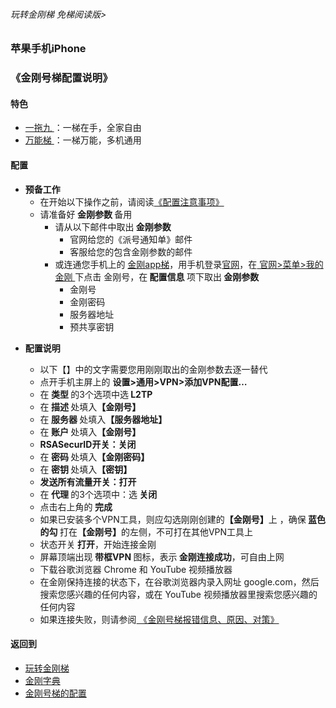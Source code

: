 ###### 玩转金刚梯 免梯阅读版>
### 苹果手机iPhone
### 《金刚号梯配置说明》

#### 特色
  - [ 一拖九 ](https://github.com/a2zitpro/web/blob/master/LadderFree/kkDictionary/OneForNine.md)：一梯在手，全家自由
  - [ 万能梯 ](https://github.com/a2zitpro/web/blob/master/LadderFree/kkDictionary/KKLadderKKIDMultipurpose.md)：一梯万能，多机通用
 
#### 配置
- <strong>预备工作 </strong>
  - 在开始以下操作之前，请阅读[《配置注意事项》](https://github.com/a2zitpro/web/blob/master/LadderFree/kkDictionary/ConsiderationsWhileConfigureKKID.md)
  - 请准备好<strong> 金刚参数 </strong>备用
    - 请从以下邮件中取出<strong> 金刚参数</strong>
      - 官网给您的《派号通知单》邮件
      - 客服给您的包含金刚参数的邮件
    - 或连通您手机上的 [金刚app梯](https://github.com/a2zitpro/web/blob/master/LadderFree/kkDictionary/KKLadderAPP.md)，用手机登录[官网](https://www.atozitpro.net/zh/)，在[ 官网>菜单>我的金刚 ](https://www.atozitpro.net/zh/my-account/)下点击 金刚号，在<strong> 配置信息 </strong>项下取出<strong> 金刚参数 </strong>
      - 金刚号
      - 金刚密码
      - 服务器地址
      - 预共享密钥
  

[comment]:#
<!-- 注释 -->
- <strong>配置说明 </strong>
[](![image](https://github.com/a2zitpro/web/blob/master/LadderFree/Apple/iPhone/KKLadderKKID/1F022B4B-2F6B-482D-9A2B-78D2C92FC0BA.jpeg))

  - 以下【】中的文字需要您用刚刚取出的金刚参数去逐一替代
  - 点开手机主屏上的 <strong>设置>通用>VPN>添加VPN配置… </strong>
  - 在<strong> 类型 </strong>的3个选项中选<strong> L2TP </strong>
  - 在<strong> 描述 </strong>处填入<strong>【金刚号】</strong>
  - 在<strong> 服务器 </strong>处填入<strong>【服务器地址】</strong>
  - 在<strong> 账户 </strong>处填入<strong>【金刚号】</strong>
  - <strong>RSASecurID开关：关闭</strong>
  - 在<strong> 密码 </strong>处填入<strong>【金刚密码】</strong>
  - 在<strong> 密钥 </strong>处填入<strong>【密钥】</strong>
  - <strong>发送所有流量开关：打开</strong>
  - 在<strong> 代理 </strong>的3个选项中：选<strong> 关闭</strong>
  - 点击右上角的<strong> 完成</strong>
  - 如果已安装多个VPN工具，则应勾选刚刚创建的<strong>【金刚号】</strong>上 ，确保<strong> 蓝色的勾 </strong>打在<strong>【金刚号】</strong>的左侧，不可打在其他VPN工具上
  - 状态开关<strong> 打开</strong>，开始连接金刚
  - 屏幕顶端出现<strong> 带框VPN </strong>图标，表示<strong> 金刚连接成功</strong>，可自由上网
  - 下载谷歌浏览器 Chrome 和 YouTube 视频播放器
  - 在金刚保持连接的状态下，在谷歌浏览器内录入网址 google.com，然后搜索您感兴趣的任何内容，或在 YouTube 视频播放器里搜索您感兴趣的任何内容
  - 如果连接失败，则请参阅[ 《金刚号梯报错信息、原因、对策》](https://github.com/a2zitpro/web/blob/master/LadderFree/kkDictionary/KKLadderKKIDErroMessage.md)


#### 返回到
- [玩转金刚梯](https://github.com/a2zitpro/web/blob/master/LadderFree/A.md)
- [金刚字典](https://github.com/a2zitpro/web/blob/master/LadderFree/kkDictionary/KKDictionary.md)
- [金刚号梯的配置](https://github.com/a2zitpro/web/blob/master/LadderFree/kkDictionary/KKLadderConfigration/KKLadderConfigration.md)
